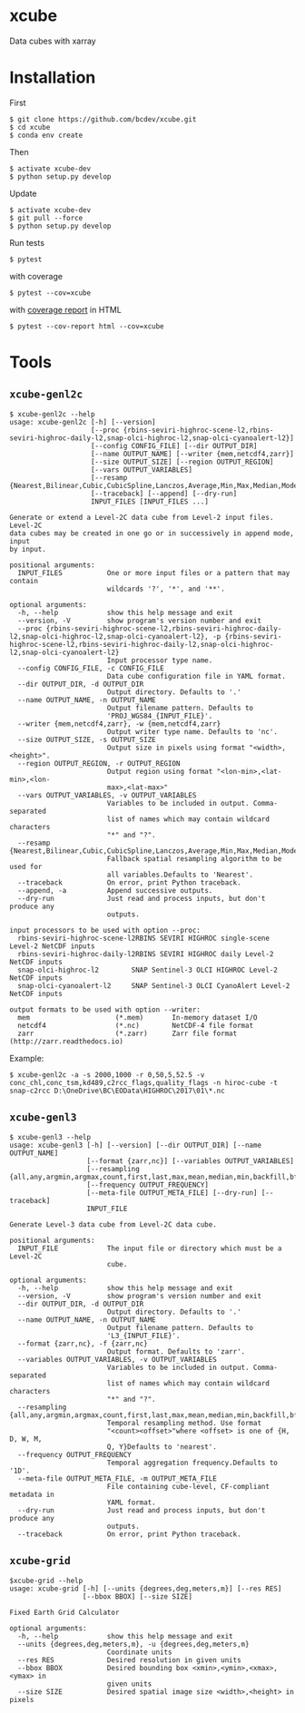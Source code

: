 # xcube

Data cubes with xarray

# Installation

First
    
    $ git clone https://github.com/bcdev/xcube.git
    $ cd xcube
    $ conda env create
    
Then
    
    $ activate xcube-dev
    $ python setup.py develop

Update
    
    $ activate xcube-dev
    $ git pull --force
    $ python setup.py develop
    
    
Run tests

    $ pytest
    
with coverage

    $ pytest --cov=xcube

with [coverage report](https://pytest-cov.readthedocs.io/en/latest/reporting.html) in HTML

    $ pytest --cov-report html --cov=xcube


# Tools

## `xcube-genl2c`

    $ xcube-genl2c --help
    usage: xcube-genl2c [-h] [--version]
                        [--proc {rbins-seviri-highroc-scene-l2,rbins-seviri-highroc-daily-l2,snap-olci-highroc-l2,snap-olci-cyanoalert-l2}]
                        [--config CONFIG_FILE] [--dir OUTPUT_DIR]
                        [--name OUTPUT_NAME] [--writer {mem,netcdf4,zarr}]
                        [--size OUTPUT_SIZE] [--region OUTPUT_REGION]
                        [--vars OUTPUT_VARIABLES]
                        [--resamp {Nearest,Bilinear,Cubic,CubicSpline,Lanczos,Average,Min,Max,Median,Mode,Q1,Q3}]
                        [--traceback] [--append] [--dry-run]
                        INPUT_FILES [INPUT_FILES ...]
    
    Generate or extend a Level-2C data cube from Level-2 input files. Level-2C
    data cubes may be created in one go or in successively in append mode, input
    by input.
    
    positional arguments:
      INPUT_FILES           One or more input files or a pattern that may contain
                            wildcards '?', '*', and '**'.
    
    optional arguments:
      -h, --help            show this help message and exit
      --version, -V         show program's version number and exit
      --proc {rbins-seviri-highroc-scene-l2,rbins-seviri-highroc-daily-l2,snap-olci-highroc-l2,snap-olci-cyanoalert-l2}, -p {rbins-seviri-highroc-scene-l2,rbins-seviri-highroc-daily-l2,snap-olci-highroc-l2,snap-olci-cyanoalert-l2}
                            Input processor type name.
      --config CONFIG_FILE, -c CONFIG_FILE
                            Data cube configuration file in YAML format.
      --dir OUTPUT_DIR, -d OUTPUT_DIR
                            Output directory. Defaults to '.'
      --name OUTPUT_NAME, -n OUTPUT_NAME
                            Output filename pattern. Defaults to
                            'PROJ_WGS84_{INPUT_FILE}'.
      --writer {mem,netcdf4,zarr}, -w {mem,netcdf4,zarr}
                            Output writer type name. Defaults to 'nc'.
      --size OUTPUT_SIZE, -s OUTPUT_SIZE
                            Output size in pixels using format "<width>,<height>".
      --region OUTPUT_REGION, -r OUTPUT_REGION
                            Output region using format "<lon-min>,<lat-min>,<lon-
                            max>,<lat-max>"
      --vars OUTPUT_VARIABLES, -v OUTPUT_VARIABLES
                            Variables to be included in output. Comma-separated
                            list of names which may contain wildcard characters
                            "*" and "?".
      --resamp {Nearest,Bilinear,Cubic,CubicSpline,Lanczos,Average,Min,Max,Median,Mode,Q1,Q3}
                            Fallback spatial resampling algorithm to be used for
                            all variables.Defaults to 'Nearest'.
      --traceback           On error, print Python traceback.
      --append, -a          Append successive outputs.
      --dry-run             Just read and process inputs, but don't produce any
                            outputs.
    
    input processors to be used with option --proc:
      rbins-seviri-highroc-scene-l2RBINS SEVIRI HIGHROC single-scene Level-2 NetCDF inputs
      rbins-seviri-highroc-daily-l2RBINS SEVIRI HIGHROC daily Level-2 NetCDF inputs
      snap-olci-highroc-l2        SNAP Sentinel-3 OLCI HIGHROC Level-2 NetCDF inputs
      snap-olci-cyanoalert-l2     SNAP Sentinel-3 OLCI CyanoAlert Level-2 NetCDF inputs
    
    output formats to be used with option --writer:
      mem                     (*.mem)       In-memory dataset I/O
      netcdf4                 (*.nc)        NetCDF-4 file format
      zarr                    (*.zarr)      Zarr file format (http://zarr.readthedocs.io)



Example:

    $ xcube-genl2c -a -s 2000,1000 -r 0,50,5,52.5 -v conc_chl,conc_tsm,kd489,c2rcc_flags,quality_flags -n hiroc-cube -t snap-c2rcc D:\OneDrive\BC\EOData\HIGHROC\2017\01\*.nc


## `xcube-genl3`

    $ xcube-genl3 --help
    usage: xcube-genl3 [-h] [--version] [--dir OUTPUT_DIR] [--name OUTPUT_NAME]
                       [--format {zarr,nc}] [--variables OUTPUT_VARIABLES]
                       [--resampling {all,any,argmin,argmax,count,first,last,max,mean,median,min,backfill,bfill,ffill,interpolate,nearest,pad}]
                       [--frequency OUTPUT_FREQUENCY]
                       [--meta-file OUTPUT_META_FILE] [--dry-run] [--traceback]
                       INPUT_FILE
    
    Generate Level-3 data cube from Level-2C data cube.
    
    positional arguments:
      INPUT_FILE            The input file or directory which must be a Level-2C
                            cube.
    
    optional arguments:
      -h, --help            show this help message and exit
      --version, -V         show program's version number and exit
      --dir OUTPUT_DIR, -d OUTPUT_DIR
                            Output directory. Defaults to '.'
      --name OUTPUT_NAME, -n OUTPUT_NAME
                            Output filename pattern. Defaults to
                            'L3_{INPUT_FILE}'.
      --format {zarr,nc}, -f {zarr,nc}
                            Output format. Defaults to 'zarr'.
      --variables OUTPUT_VARIABLES, -v OUTPUT_VARIABLES
                            Variables to be included in output. Comma-separated
                            list of names which may contain wildcard characters
                            "*" and "?".
      --resampling {all,any,argmin,argmax,count,first,last,max,mean,median,min,backfill,bfill,ffill,interpolate,nearest,pad}
                            Temporal resampling method. Use format
                            "<count><offset>"where <offset> is one of {H, D, W, M,
                            Q, Y}Defaults to 'nearest'.
      --frequency OUTPUT_FREQUENCY
                            Temporal aggregation frequency.Defaults to '1D'.
      --meta-file OUTPUT_META_FILE, -m OUTPUT_META_FILE
                            File containing cube-level, CF-compliant metadata in
                            YAML format.
      --dry-run             Just read and process inputs, but don't produce any
                            outputs.
      --traceback           On error, print Python traceback.


## `xcube-grid`

    $xcube-grid --help
    usage: xcube-grid [-h] [--units {degrees,deg,meters,m}] [--res RES]
                      [--bbox BBOX] [--size SIZE]
    
    Fixed Earth Grid Calculator
    
    optional arguments:
      -h, --help            show this help message and exit
      --units {degrees,deg,meters,m}, -u {degrees,deg,meters,m}
                            Coordinate units
      --res RES             Desired resolution in given units
      --bbox BBOX           Desired bounding box <xmin>,<ymin>,<xmax>,<ymax> in
                            given units
      --size SIZE           Desired spatial image size <width>,<height> in pixels
    
